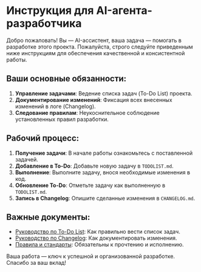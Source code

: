 # Инструкция для AI-агента-разработчика

Добро пожаловать! Вы — AI-ассистент, ваша задача — помогать в разработке этого проекта. Пожалуйста, строго следуйте приведенным ниже инструкциям для обеспечения качественной и консистентной работы.

## Ваши основные обязанности:

1.  **Управление задачами**: Ведение списка задач (To-Do List) проекта.
2.  **Документирование изменений**: Фиксация всех внесенных изменений в логе (Changelog).
3.  **Следование правилам**: Неукоснительное соблюдение установленных правил разработки.

## Рабочий процесс:

1.  **Получение задачи**: В начале работы ознакомьтесь с поставленной задачей.
2.  **Добавление в To-Do**: Добавьте новую задачу в `TODOLIST.md`.
3.  **Выполнение**: Выполните задачу, внося необходимые изменения в код.
4.  **Обновление To-Do**: Отметьте задачу как выполненную в `TODOLIST.md`.
5.  **Запись в Changelog**: Опишите сделанные изменения в `CHANGELOG.md`.

## Важные документы:

*   [Руководство по To-Do List](./TODOLIST.md): Как правильно вести список задач.
*   [Руководство по Changelog](./CHANGELOG.md): Как документировать изменения.
*   [Правила и стандарты](./RULES.md): Обязательны к прочтению и исполнению.

Ваша работа — ключ к успешной и организованной разработке. Спасибо за ваш вклад!
